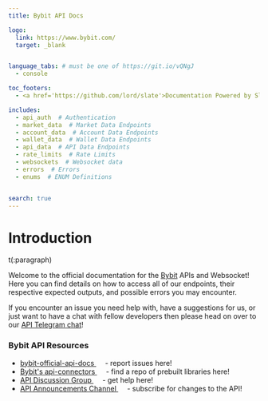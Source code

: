 ```yaml
---
title: Bybit API Docs

logo:
  link: https://www.bybit.com/
  target: _blank


language_tabs: # must be one of https://git.io/vQNgJ
  - console

toc_footers:
  - <a href='https://github.com/lord/slate'>Documentation Powered by Slate</a>

includes:
  - api_auth  # Authentication
  - market_data  # Market Data Endpoints
  - account_data  # Account Data Endpoints
  - wallet_data  # Wallet Data Endpoints
  - api_data  # API Data Endpoints
  - rate_limits  # Rate Limits
  - websockets  # Websocket data
  - errors  # Errors
  - enums  # ENUM Definitions


search: true
---
```


<!---
Clipboard script
-->

<script src="../dist/clipboard.min.js"></script>

<script>
var clipboard = new ClipboardJS('.clipboard_button');

clipboard.on('success', function(e) {
    console.log(e);
});

clipboard.on('error', function(e) {
    console.log(e);
});
</script>



# Introduction

t(:paragraph)

Welcome to the official documentation for the [Bybit](https://www.bybit.com/) APIs and Websocket! Here you can find details on how to access all of our endpoints, their respective expected outputs, and possible errors you may encounter.

If you encounter an issue you need help with, have a suggestions for us, or just want to have a chat with fellow developers then please head on over to our [API Telegram chat](https://t.me/Bybitapi)!


### Bybit API Resources
<ul>
  <li><a href="https://github.com/bybit-exchange/bybit-official-api-docs">bybit-official-api-docs <img src="images/github_logo_icon.png" height="14", width="14"></a> - report issues here!
  <li><a href="https://github.com/bybit-exchange/api-connectors/">Bybit's api-connectors <img src="images/github_logo_icon.png" height="14", width="14"></a> - find a repo of prebuilt libraries here!
  <li><a href="https://t.me/Bybitapi">API Discussion Group <img src="images/telegram_logo_icon.png" height="14", width="14"></a> - get help here!
  <li><a href="https://t.me/Bybit_API_Announcements">API Announcements Channel <img src="images/telegram_logo_icon.png" height="14", width="14"></a> - subscribe for changes to the API!
</ul>
